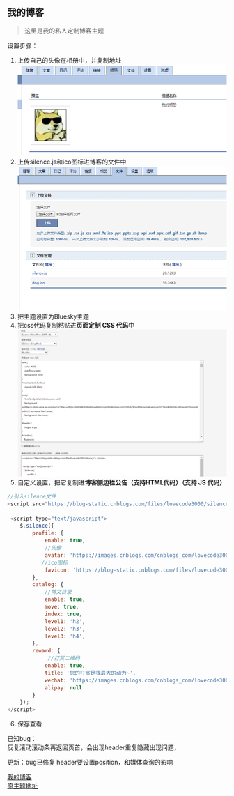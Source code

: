 ## 我的博客

> 这里是我的私人定制博客主题

设置步骤：
1. 上传自己的头像在相册中，并复制地址
![头像](./img/avatar.png)
2. 上传silence.js和ico图标进博客的文件中
![js和ico文件](./img/files.png)
3. 把主题设置为Bluesky主题
4. 把css代码复制粘贴进**页面定制 CSS 代码**中
![复制css](./img/set.png)
5. 自定义设置，把它复制进**博客侧边栏公告（支持HTML代码）（支持 JS 代码）**
```javascript
//引入silence文件
<script src="https://blog-static.cnblogs.com/files/lovecode3000/silence.js"></script>

 <script type="text/javascript">
    $.silence({
        profile: {
            enable: true,
            //头像
            avatar: 'https://images.cnblogs.com/cnblogs_com/lovecode3000/1641988/o_200204133629head.jpg',
           //ico图标
            favicon: 'https://blog-static.cnblogs.com/files/lovecode3000/dog.ico',
        },
        catalog: {
            //博文目录
            enable: true,
            move: true,
            index: true,
            level1: 'h2',
            level2: 'h3',
            level3: 'h4',
        },
        reward: {
             //打赏二维码
            enable: true,
            title: '您的打赏是我最大的动力~',
            wechat: 'https://images.cnblogs.com/cnblogs_com/lovecode3000/1641988/t_200204133637pay.png?a=1580879306967',
            alipay: null
        }
    });
</script>
```
6. 保存查看


已知bug：  
反复滚动滚动条再返回页首，会出现header重复隐藏出现问题，  

更新：bug已修复
header要设置position，和媒体查询的影响

 [我的博客](https://www.cnblogs.com/lovecode3000/)  
 [原主题地址](https://github.com/esofar/cnblogs-theme-silence)  
 